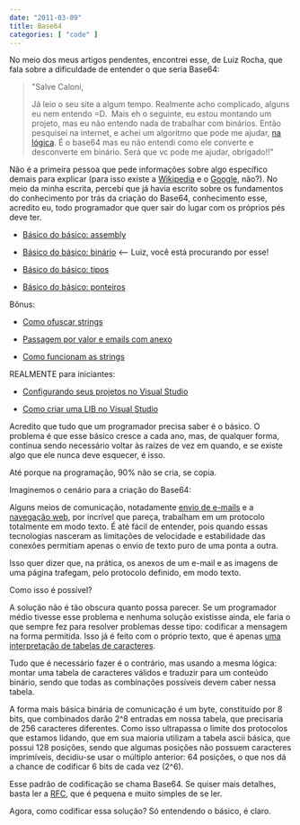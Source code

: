 ```yaml
---
date: "2011-03-09"
title: Base64
categories: [ "code" ]
---
```

No meio dos meus artigos pendentes, encontrei esse, de Luiz Rocha, que fala sobre a dificuldade de entender o que seria Base64:

<blockquote>"Salve Caloni,

Já leio o seu site a algum tempo. Realmente acho complicado, alguns eu nem entendo =D.  Mais eh o seguinte, eu estou montando um projeto, mas eu não entendo nada de trabalhar com binários. Então pesquisei na internet, e achei um algoritmo que pode me ajudar, [na lógica](http://base64.sourceforge.net/b64.c). É o base64 mas eu não entendi como ele converte e desconverte em binário. Será que vc pode me ajudar, obrigado!!"</blockquote>

Não é a primeira pessoa que pede informações sobre algo específico demais para explicar (para isso existe a [Wikipedia](http://en.wikipedia.org/wiki/Base64) e o [Google](http://www.google.com/search?q=base64), não?). No meio da minha escrita, percebi que já havia escrito sobre os fundamentos do conhecimento por trás da criação do Base64, conhecimento esse, acredito eu, todo programador que quer sair do lugar com os próprios pés deve ter.

	
  * [Básico do básico: assembly](/basico-do-basico-assembly)

	
  * [Básico do básico: binário](/basico-do-basico-binario) <-- Luiz, você está procurando por esse!

	
  * [Básico do básico: tipos](/basico-do-basico-tipos)

	
  * [Básico do básico: ponteiros](/basico-do-basico-ponteiros)

Bônus:

	
  * [Como ofuscar strings](/como-ofuscar-strings)

	
  * [Passagem por valor e emails com anexo](/passagem-por-valor-e-emails-com-anexo)

	
  * [Como funcionam as strings](/strings)

REALMENTE para iniciantes:

	
  * [Configurando seus projetos no Visual Studio](/configurando-seus-projetos-no-visual-studio)

	
  * [Como criar uma LIB no Visual Studio](/como-criar-uma-lib-no-visual-studio)

Acredito que tudo que um programador precisa saber é o básico. O problema é que esse básico cresce a cada ano, mas, de qualquer forma, continua sendo necessário voltar às raízes de vez em quando, e se existe algo que ele nunca deve esquecer, é isso.

Até porque na programação, 90% não se cria, se copia.

Imaginemos o cenário para a criação do Base64:

Alguns meios de comunicação, notadamente [envio de e-mails](http://pt.wikipedia.org/wiki/Simple_Mail_Transfer_Protocol) e a [navegação web](http://pt.wikipedia.org/wiki/Hypertext_Transfer_Protocol), por incrível que pareça, trabalham em um protocolo totalmente em modo texto. É até fácil de entender, pois quando essas tecnologias nasceram as limitações de velocidade e estabilidade das conexões permitiam apenas o envio de texto puro de uma ponta a outra.

Isso quer dizer que, na prática, os anexos de um e-mail e as imagens de uma página trafegam, pelo protocolo definido, em modo texto.

Como isso é possível?

A solução não é tão obscura quanto possa parecer. Se um programador médio tivesse esse problema e nenhuma solução existisse ainda, ele faria o que sempre fez para resolver problemas desse tipo: codificar a mensagem na forma permitida. Isso já é feito com o próprio texto, que é apenas [uma interpretação de tabelas de caracteres](/basico-do-basico-binario).

Tudo que é necessário fazer é o contrário, mas usando a mesma lógica: montar uma tabela de caracteres válidos e traduzir para um conteúdo binário, sendo que todas as combinações possíveis devem caber nessa tabela.

A forma mais básica binária de comunicação é um byte, constituído por 8 bits, que combinados darão 2^8 entradas em nossa tabela, que precisaria de 256 caracteres diferentes. Como isso ultrapassa o limite dos protocolos que estamos lidando, que em sua maioria utilizam a tabela ascii básica, que possui 128 posições, sendo que algumas posições não possuem caracteres imprimíveis, decidiu-se usar o múltiplo anterior: 64 posições, o que nos dá a chance de codificar 6 bits de cada vez (2^6).

Esse padrão de codificação se chama Base64. Se quiser mais detalhes, basta ler a [RFC](http://tools.ietf.org/html/rfc989), que é pequena e muito simples de se ler.

Agora, como codificar essa solução? Só entendendo o básico, é claro.
